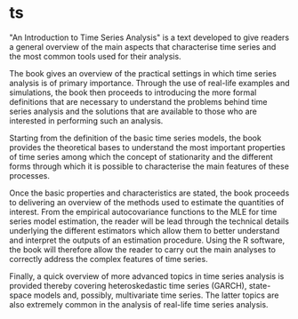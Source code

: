 # ts
"An Introduction to Time Series Analysis" is a text developed to give readers a general overview of the main aspects that characterise time series and the most common tools used for their analysis. 

The book gives an overview of the practical settings in which time series analysis is of primary importance. Through the use of real-life examples and simulations, the book then proceeds to introducing the more formal definitions that are necessary to understand the problems behind time series analysis and the solutions that are available to those who are interested in performing such an analysis.

Starting from the definition of the basic time series models, the book provides the theoretical bases to understand the most important properties of time series among which the concept of stationarity and the different forms through which it is possible to characterise the main features of these processes.

Once the basic properties and characteristics are stated, the book proceeds to delivering an overview of the methods used to estimate the quantities of interest. From the empirical autocovariance functions to the MLE for time series model estimation, the reader will be lead through the technical details underlying the different estimators which allow them to better understand and interpret the outputs of an estimation procedure. Using the R software, the book will therefore allow the reader to carry out the main analyses to correctly address the complex features of time series.

Finally, a quick overview of more advanced topics in time series analysis is provided thereby covering heteroskedastic time series (GARCH), state-space models and, possibly, multivariate time series. The latter topics are also extremely common in the analysis of real-life time series analysis.
